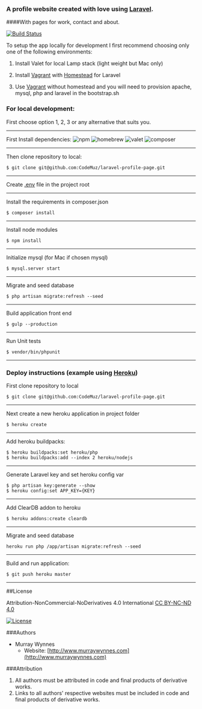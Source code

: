 ### A profile website created with love using [Laravel](https://laravel.com).
####With pages for work, contact and about.

[![Build Status](https://travis-ci.org/CodeMuz/laravel-profile-page.svg?branch=master)](https://travis-ci.org/CodeMuz/laravel-profile-page)

To setup the app locally for development I first recommend choosing only one of the following environments:

 1. Install Valet for local Lamp stack (light weight but Mac only)

 2. Install [Vagrant](https://www.vagrantup.com) with [Homestead](https://laravel.com/docs/5.2/homestead) for Laravel

 3. Use [Vagrant](https://www.vagrantup.com) without homestead and you will need to provision apache, mysql, php and laravel in the bootstrap.sh 


### For local development:


First choose option 1, 2, 3 or any alternative that suits you.

 ----------
First Install dependencies:
 ![npm](https://img.shields.io/badge/npm-2.11.3-blue.svg) ![homebrew](https://img.shields.io/badge/Homebrew-0.9.9-blue.svg) ![valet](https://img.shields.io/badge/Valet-1.1.12-blue.svg)
![composer](https://img.shields.io/badge/Composer-1.1.0-blue.svg)

 ----------
Then clone repository to local:
```
$ git clone git@github.com:CodeMuz/laravel-profile-page.git
```
 ----------
Create [.env](https://github.com/laravel/laravel/blob/master/.env.example) file in the project root

 ----------
Install the requirements in composer.json
```
$ composer install
```

 ----------
Install node modules
```
$ npm install
```

 ----------
Initialize mysql (for Mac if chosen mysql)
```
$ mysql.server start
```

 ----------
Migrate and seed database
```
$ php artisan migrate:refresh --seed
```

 ----------
Build application front end
```
$ gulp --production
```

 ----------
Run Unit tests
```
$ vendor/bin/phpunit
```


----------


###  Deploy instructions (example using [Heroku](https://dashboard.heroku.com/))


First clone repository to local
```
$ git clone git@github.com:CodeMuz/laravel-profile-page.git
```

 ----------
Next create a new heroku application in project folder
```
$ heroku create
```

 ----------
Add heroku buildpacks:
```
$ heroku buildpacks:set heroku/php
$ heroku buildpacks:add --index 2 heroku/nodejs
```

 ----------
Generate Laravel key and set heroku config var
```
$ php artisan key:generate --show
$ heroku config:set APP_KEY={KEY}
```

 ----------
Add ClearDB addon to heroku
```
$ heroku addons:create cleardb
```

 ----------
Migrate and seed database
```
heroku run php /app/artisan migrate:refresh --seed
```

 ----------
Build and run application:
```
$ git push heroku master
```

----------

##License

Attribution-NonCommercial-NoDerivatives 4.0 International
[CC BY-NC-ND 4.0](http://creativecommons.org/licenses/by-nc-nd/4.0/) 

[![License](https://licensebuttons.net/l/by-nc-nd/3.0/88x31.png)](http://creativecommons.org/licenses/by-nc-nd/4.0/)

###Authors

* Murray Wynnes
    * Website: [http://www.murraywynnes.com](http://www.murraywynnes.com)

###Attribution

1. All authors must be attributed in code and final products of derivative works.
2. Links to all authors' respective websites must be included in code and final products of derivative works.
